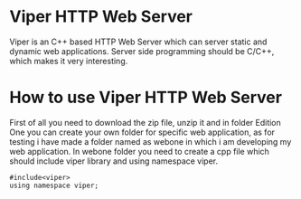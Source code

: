 # Viper HTTP Web Server
Viper is an C++ based HTTP Web Server which can server static and dynamic web applications. Server side programming should be C/C++, which makes it very interesting.
# How to use Viper HTTP Web Server
First of all you need to download the zip file, unzip it and in folder Edition One you can create your own folder for specific web application, as for testing i have made a folder named as webone in which i am developing my web application. 
In webone folder you need to create a cpp file which should include viper library and using namespace viper.
```
#include<viper>
using namespace viper;
```
